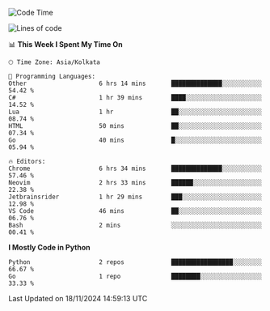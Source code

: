 <!--START_SECTION:waka-->
![Code Time](http://img.shields.io/badge/Code%20Time-399%20hrs%2032%20mins-blue)

![Lines of code](https://img.shields.io/badge/From%20Hello%20World%20I%27ve%20Written-387%20lines%20of%20code-blue)

📊 **This Week I Spent My Time On** 

```text
🕑︎ Time Zone: Asia/Kolkata

💬 Programming Languages: 
Other                    6 hrs 14 mins       ██████████████░░░░░░░░░░░   54.42 % 
C#                       1 hr 39 mins        ████░░░░░░░░░░░░░░░░░░░░░   14.52 % 
Lua                      1 hr                ██░░░░░░░░░░░░░░░░░░░░░░░   08.74 % 
HTML                     50 mins             ██░░░░░░░░░░░░░░░░░░░░░░░   07.34 % 
Go                       40 mins             █░░░░░░░░░░░░░░░░░░░░░░░░   05.94 % 

🔥 Editors: 
Chrome                   6 hrs 34 mins       ██████████████░░░░░░░░░░░   57.46 % 
Neovim                   2 hrs 33 mins       ██████░░░░░░░░░░░░░░░░░░░   22.38 % 
Jetbrainsrider           1 hr 29 mins        ███░░░░░░░░░░░░░░░░░░░░░░   12.98 % 
VS Code                  46 mins             ██░░░░░░░░░░░░░░░░░░░░░░░   06.76 % 
Bash                     2 mins              ░░░░░░░░░░░░░░░░░░░░░░░░░   00.41 % 
```

**I Mostly Code in Python** 

```text
Python                   2 repos             █████████████████░░░░░░░░   66.67 % 
Go                       1 repo              ████████░░░░░░░░░░░░░░░░░   33.33 % 
```




 Last Updated on 18/11/2024 14:59:13 UTC
<!--END_SECTION:waka-->
